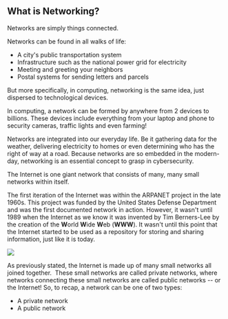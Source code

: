 ## What is Networking?

Networks are simply things connected.

Networks can be found in all walks of life:

- A city's public transportation system
- Infrastructure such as the national power grid for electricity
- Meeting and greeting your neighbors
- Postal systems for sending letters and parcels

But more specifically, in computing, networking is the same idea, just dispersed to technological devices.

In computing, a network can be formed by anywhere from 2 devices to billions. These devices include everything from your laptop and phone to security cameras, traffic lights and even farming!

Networks are integrated into our everyday life. Be it gathering data for the weather, delivering electricity to homes or even determining who has the right of way at a road. Because networks are so embedded in the modern-day, networking is an essential concept to grasp in cybersecurity.

The Internet is one giant network that consists of many, many small networks within itself.

The first iteration of the Internet was within the ARPANET project in the late 1960s. This project was funded by the United States Defense Department and was the first documented network in action. However, it wasn't until 1989 when the Internet as we know it was invented by Tim Berners-Lee by the creation of the **W**orld **W**ide **W**eb (**WWW**). It wasn't until this point that the Internet started to be used as a repository for storing and sharing information, just like it is today.

  
![](https://assets.tryhackme.com/additional/networking-fundamentals/intro-to-networking/what-is-the-internet/internet2.png)

As previously stated, the Internet is made up of many small networks all joined together.  These small networks are called private networks, where networks connecting these small networks are called public networks -- or the Internet! So, to recap, a network can be one of two types:  
- A private network  
- A public network